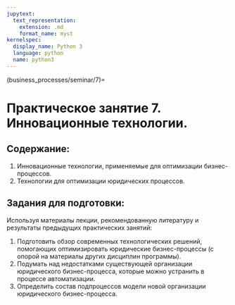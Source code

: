 ```yaml
---
jupytext:
  text_representation:
    extension: .md
    format_name: myst
kernelspec:
  display_name: Python 3
  language: python
  name: python3
---
```


(business_processes/seminar/7)=
# Практическое занятие 7. Инновационные технологии.

## Содержание:
1. Инновационные технологии, применяемые для оптимизации бизнес-процессов.
2. Технологии для оптимизации юридических процессов.

## Задания для подготовки:
Используя материалы лекции, рекомендованную литературу и результаты предыдущих практических занятий:
1. Подготовить обзор современных технологических решений, помогающих оптимизировать юридические бизнес-процессы (с опорой на материалы других дисциплин программы).
2. Подумать над недостатками существующей организации юридического бизнес-процесса, которые можно устранить в процессе автоматизации.
3. Определить состав подпроцессов модели новой организации юридического бизнес-процесса.
